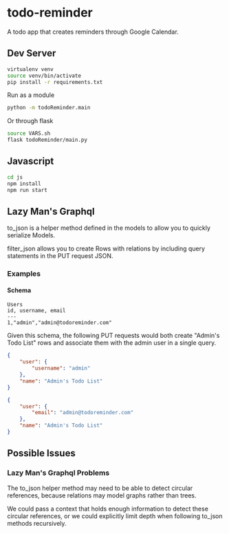 # todo-reminder
A todo app that creates reminders through Google Calendar.

## Dev Server
```sh
virtualenv venv
source venv/bin/activate
pip install -r requirements.txt
```
Run as a module
```sh
python -m todoReminder.main
```
Or through flask
```sh
source VARS.sh
flask todoReminder/main.py
```

## Javascript
```sh
cd js
npm install
npm run start
```

## Lazy Man's Graphql
to_json is a helper method defined in the models to allow you to quickly serialize Models.

filter_json allows you to create Rows with relations by including query statements in the PUT request JSON.

### Examples

#### Schema
```csv
Users
id, username, email
---
1,"admin","admin@todoreminder.com"
```

Given this schema, the following PUT requests would both create "Admin's Todo List" rows and associate them with the admin user in a single query.

```JSON
{
	"user": {
		"username": "admin"
	},
	"name": "Admin's Todo List"
}
```
```JSON
{
	"user": {
		"email": "admin@todoreminder.com"
	},
	"name": "Admin's Todo List"
}
```

## Possible Issues

### Lazy Man's Graphql Problems

The to_json helper method may need to be able to detect circular references, because relations may model graphs rather than trees.

We could pass a context that holds enough information to detect these circular references, or we could explicitly limit depth when following to_json methods recursively.
